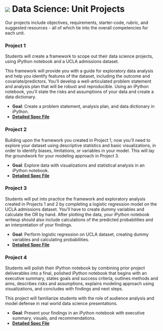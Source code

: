 # ![](https://ga-dash.s3.amazonaws.com/production/assets/logo-9f88ae6c9c3871690e33280fcf557f33.png) Data Science: Unit Projects

Our projects include objectives, requirements, starter-code, rubric, and suggested resources - all of which tie into the overall competencies for each unit.

<!-- See the [feedback guidelines](../project-feedback.md) to read more about how we provide feedback to students. -->


### **Project 1**

Students will create a framework to scope out their data science projects, using iPython notebook and a UCLA admissions dataset. 

This framework will provide you with a guide for exploratory data analysis and help you identify features of the dataset, including the outcome and covariate/predictors. You'll develop a well-articulated problem statement and analysis plan that will be robust and reproducible. Using an iPython notebook, you'll state the risks and assumptions of your data and create a data dictionary.

- **Goal**: Create a problem statement, analysis plan, and data dictionary in iPython. 
- **[Detailed Spec File](./project-1/readme.md)**


### **Project 2**

Building upon the framework you created in Project 1, now you'll need to explore your dataset using descriptive statistics and basic visualizations, in order to identify biases, limitations, or variables in your model. This will lay the groundwork for your modeling approach in Project 3.

- **Goal**: Explore data with visualizations and statistical analysis in an iPython notebook.
- **[Detailed Spec File](./project-2/readme.md)**


### **Project 3**

Students will put into practice the framework and exploratory analysis created in Projects 1 and 2 by completing a logistic regression model on the UCLA admissions dataset. You'll have to create dummy variables and calculate the OR by hand. After plotting the data, your iPython notebook writeup should also include calculations of the predicted probabilities and an interpretation of your findings.

- **Goal**: Perform logistic regression on UCLA dataset, creating dummy variables and calculating probabilities. 
- **[Detailed Spec File](./project-3/readme.md)**


### **Project 4**

Students will polish their iPython notebook by combining prior project deliverables into a final, polished iPython notebook that begins with an executive summary, states goals and success criteria, outlines methods and aims, describes risks and assumptions, explains modeling approach using visualizations, and concludes with findings and next steps.

This project will familiarize students with the role of audience analysis and model defense in real world data science presentations.

- **Goal**: Present your findings in an iPython notebook with executive summary, visuals, and recommendations.
- **[Detailed Spec File](./project-4/readme.md)**

